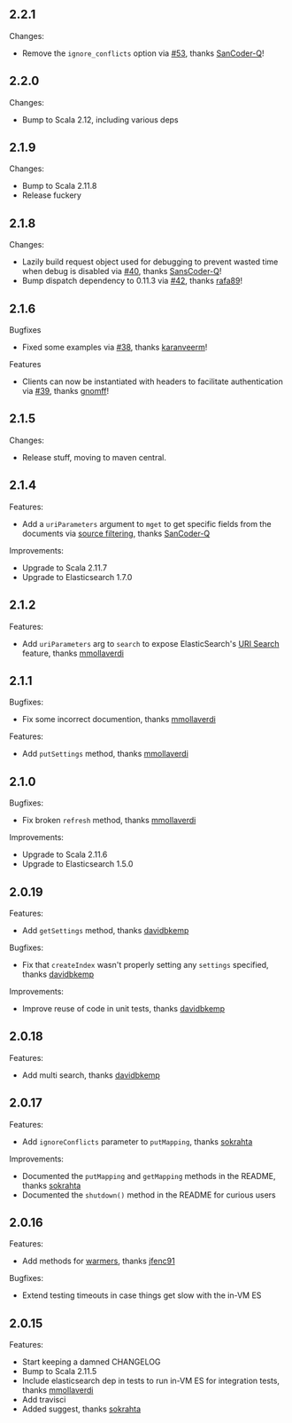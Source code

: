 ## 2.2.1
Changes:
  - Remove the `ignore_conflicts` option via [#53](https://github.com/gphat/wabisabi/pull/53), thanks [SanCoder-Q](https://github.com/SanCoder-Q)!

## 2.2.0
Changes:
  - Bump to Scala 2.12, including various deps

## 2.1.9
Changes:
  - Bump to Scala 2.11.8
  - Release fuckery

## 2.1.8
Changes:
  - Lazily build request object used for debugging to prevent wasted time when debug is disabled via [#40](https://github.com/gphat/wabisabi/pull/40), thanks [SansCoder-Q](https://github.com/SanCoder-Q)!
  - Bump dispatch dependency to 0.11.3 via [#42](https://github.com/gphat/wabisabi/pull/42), thanks [rafa89](https://github.com/rafa89)!

## 2.1.6
Bugfixes
- Fixed some examples via [#38](https://github.com/gphat/wabisabi/pull/38), thanks [karanveerm](https://github.com/karanveerm)!

Features
- Clients can now be instantiated with headers to facilitate authentication via [#39](https://github.com/gphat/wabisabi/pull/39), thanks [gnomff](https://github.com/gnomff)!

## 2.1.5
Changes:
  - Release stuff, moving to maven central.

## 2.1.4
Features:
  - Add a `uriParameters` argument to `mget` to get specific fields from the documents via [source filtering](https://www.elastic.co/guide/en/elasticsearch/reference/1.4/docs-multi-get.html#mget-source-filtering), thanks [SanCoder-Q](https://github.com/SanCoder-Q)

Improvements:
  - Upgrade to Scala 2.11.7
  - Upgrade to Elasticsearch 1.7.0

## 2.1.2
Features:
  - Add `uriParameters` arg to `search` to expose ElasticSearch's [URI Search](http://www.elastic.co/guide/en/elasticsearch/reference/1.4/search-uri-request.html) feature, thanks [mmollaverdi](https://github.com/mmollaverdi)

## 2.1.1
Bugfixes:
  - Fix some incorrect documention, thanks [mmollaverdi](https://github.com/mmollaverdi)

Features:
  - Add `putSettings` method, thanks [mmollaverdi](https://github.com/mmollaverdi)

## 2.1.0
Bugfixes:
  - Fix broken `refresh` method, thanks [mmollaverdi](https://github.com/mmollaverdi)

Improvements:
  - Upgrade to Scala 2.11.6
  - Upgrade to Elasticsearch 1.5.0

## 2.0.19
Features:
  - Add `getSettings` method, thanks [davidbkemp](https://github.com/davidbkemp)

Bugfixes:
  - Fix that `createIndex` wasn't properly setting any `settings` specified, thanks [davidbkemp](https://github.com/davidbkemp)

Improvements:
  - Improve reuse of code in unit tests, thanks [davidbkemp](https://github.com/davidbkemp)

## 2.0.18
Features:
  - Add multi search, thanks [davidbkemp](https://github.com/davidbkemp)

## 2.0.17

Features:
  - Add `ignoreConflicts` parameter to `putMapping`, thanks [sokrahta](https://github.com/sokrahta)

Improvements:
  - Documented the `putMapping` and `getMapping` methods in the README, thanks [sokrahta](https://github.com/sokrahta)
  - Documented the `shutdown()` method in the README for curious users

## 2.0.16

Features:
  - Add methods for [warmers](http://www.elasticsearch.org/guide/en/elasticsearch/reference/current/indices-warmers.html), thanks [jfenc91](https://github.com/jfenc91)

Bugfixes:
  - Extend testing timeouts in case things get slow with the in-VM ES

## 2.0.15

Features:
  - Start keeping a damned CHANGELOG
  - Bump to Scala 2.11.5
  - Include elasticsearch dep in tests to run in-VM ES for integration tests, thanks [mmollaverdi](https://github.com/mmollaverdi)
  - Add travisci
  - Added suggest, thanks [sokrahta](https://github.com/sokrahta)
